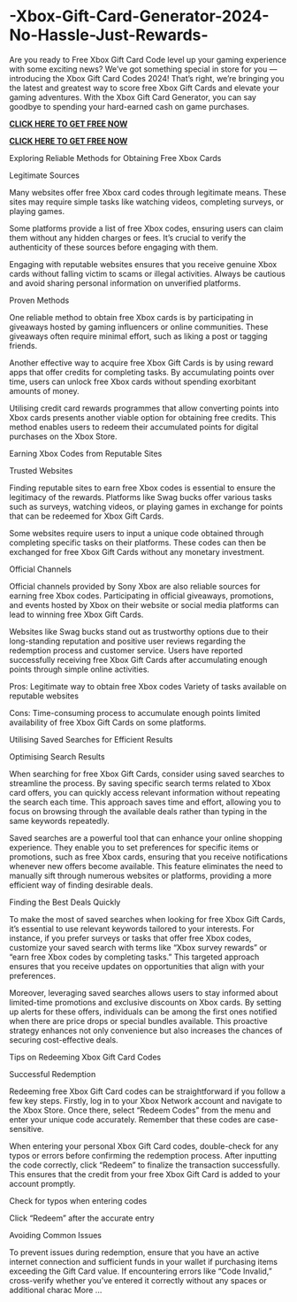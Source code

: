 # -Xbox-Gift-Card-Generator-2024-No-Hassle-Just-Rewards-
Are you ready to Free Xbox Gift Card Code level up your gaming experience with some exciting news? We’ve got something special in store for you — introducing the Xbox Gift Card Codes 2024! That’s right, we’re bringing you the latest and greatest way to score free Xbox Gift Cards and elevate your gaming adventures. With the Xbox Gift Card Generator, you can say goodbye to spending your hard-earned cash on game purchases.

**[CLICK HERE TO GET FREE NOW](https://preofferzon.com/xbox)**


**[CLICK HERE TO GET FREE NOW](https://preofferzon.com/xbox)**


Exploring Reliable Methods for Obtaining Free Xbox Cards

Legitimate Sources

Many websites offer free Xbox card codes through legitimate means. These sites may require simple tasks like watching videos, completing surveys, or playing games.

Some platforms provide a list of free Xbox codes, ensuring users can claim them without any hidden charges or fees. It’s crucial to verify the authenticity of these sources before engaging with them.

Engaging with reputable websites ensures that you receive genuine Xbox cards without falling victim to scams or illegal activities. Always be cautious and avoid sharing personal information on unverified platforms.

Proven Methods

One reliable method to obtain free Xbox cards is by participating in giveaways hosted by gaming influencers or online communities. These giveaways often require minimal effort, such as liking a post or tagging friends.

Another effective way to acquire free Xbox Gift Cards is by using reward apps that offer credits for completing tasks. By accumulating points over time, users can unlock free Xbox cards without spending exorbitant amounts of money.

Utilising credit card rewards programmes that allow converting points into Xbox cards presents another viable option for obtaining free credits. This method enables users to redeem their accumulated points for digital purchases on the Xbox Store.

Earning Xbox Codes from Reputable Sites

Trusted Websites

Finding reputable sites to earn free Xbox codes is essential to ensure the legitimacy of the rewards. Platforms like Swag bucks offer various tasks such as surveys, watching videos, or playing games in exchange for points that can be redeemed for Xbox Gift Cards.

Some websites require users to input a unique code obtained through completing specific tasks on their platforms. These codes can then be exchanged for free Xbox Gift Cards without any monetary investment.

Official Channels

Official channels provided by Sony Xbox are also reliable sources for earning free Xbox codes. Participating in official giveaways, promotions, and events hosted by Xbox on their website or social media platforms can lead to winning free Xbox Gift Cards.

Websites like Swag bucks stand out as trustworthy options due to their long-standing reputation and positive user reviews regarding the redemption process and customer service. Users have reported successfully receiving free Xbox Gift Cards after accumulating enough points through simple online activities.

Pros: Legitimate way to obtain free Xbox codes Variety of tasks available on reputable websites

Cons: Time-consuming process to accumulate enough points limited availability of free Xbox Gift Cards on some platforms.

Utilising Saved Searches for Efficient Results

Optimising Search Results

When searching for free Xbox Gift Cards, consider using saved searches to streamline the process. By saving specific search terms related to Xbox card offers, you can quickly access relevant information without repeating the search each time. This approach saves time and effort, allowing you to focus on browsing through the available deals rather than typing in the same keywords repeatedly.

Saved searches are a powerful tool that can enhance your online shopping experience. They enable you to set preferences for specific items or promotions, such as free Xbox cards, ensuring that you receive notifications whenever new offers become available. This feature eliminates the need to manually sift through numerous websites or platforms, providing a more efficient way of finding desirable deals.

Finding the Best Deals Quickly

To make the most of saved searches when looking for free Xbox Gift Cards, it’s essential to use relevant keywords tailored to your interests. For instance, if you prefer surveys or tasks that offer free Xbox codes, customize your saved search with terms like “Xbox survey rewards” or “earn free Xbox codes by completing tasks.” This targeted approach ensures that you receive updates on opportunities that align with your preferences.

Moreover, leveraging saved searches allows users to stay informed about limited-time promotions and exclusive discounts on Xbox cards. By setting up alerts for these offers, individuals can be among the first ones notified when there are price drops or special bundles available. This proactive strategy enhances not only convenience but also increases the chances of securing cost-effective deals.

Tips on Redeeming Xbox Gift Card Codes

Successful Redemption

Redeeming free Xbox Gift Card codes can be straightforward if you follow a few key steps. Firstly, log in to your Xbox Network account and navigate to the Xbox Store. Once there, select “Redeem Codes” from the menu and enter your unique code accurately. Remember that these codes are case-sensitive.

When entering your personal Xbox Gift Card codes, double-check for any typos or errors before confirming the redemption process. After inputting the code correctly, click “Redeem” to finalize the transaction successfully. This ensures that the credit from your free Xbox Gift Card is added to your account promptly.

Check for typos when entering codes

Click “Redeem” after the accurate entry

Avoiding Common Issues

To prevent issues during redemption, ensure that you have an active internet connection and sufficient funds in your wallet if purchasing items exceeding the Gift Card value. If encountering errors like “Code Invalid,” cross-verify whether you’ve entered it correctly without any spaces or additional charac More ...

